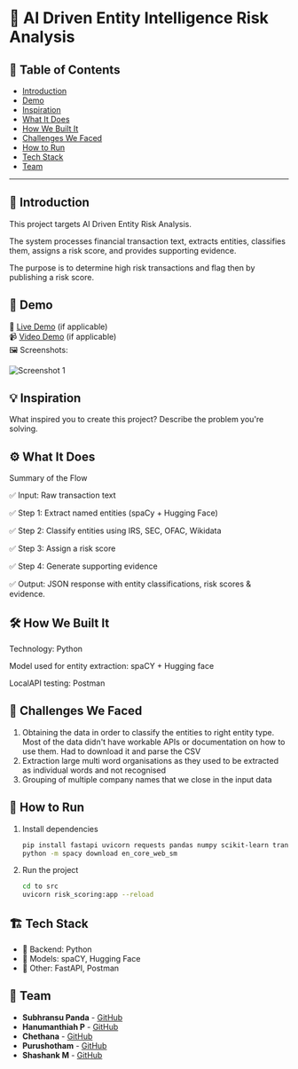 # 🚀 AI Driven Entity Intelligence Risk Analysis

## 📌 Table of Contents
- [Introduction](#introduction)
- [Demo](#demo)
- [Inspiration](#inspiration)
- [What It Does](#what-it-does)
- [How We Built It](#how-we-built-it)
- [Challenges We Faced](#challenges-we-faced)
- [How to Run](#how-to-run)
- [Tech Stack](#tech-stack)
- [Team](#team)

---

## 🎯 Introduction
This project targets AI Driven Entity Risk Analysis. 

The system processes financial transaction text, extracts entities, classifies them, assigns a risk score, and provides supporting evidence.

The purpose is to determine high risk transactions and flag then by publishing a risk score.

## 🎥 Demo
🔗 [Live Demo](#) (if applicable)  
📹 [Video Demo](#) (if applicable)  
🖼️ Screenshots:

![Screenshot 1](link-to-image)

## 💡 Inspiration
What inspired you to create this project? Describe the problem you're solving.

## ⚙️ What It Does
Summary of the Flow

✅ Input: Raw transaction text

✅ Step 1: Extract named entities (spaCy + Hugging Face)

✅ Step 2: Classify entities using IRS, SEC, OFAC, Wikidata

✅ Step 3: Assign a risk score

✅ Step 4: Generate supporting evidence

✅ Output: JSON response with entity classifications, risk scores & evidence.

## 🛠️ How We Built It
Technology: Python

Model used for entity extraction: spaCY + Hugging face

LocalAPI testing: Postman

## 🚧 Challenges We Faced

1. Obtaining the data in order to classify the entities to right entity type. Most of the data didn't have workable APIs or documentation on how to use them. Had to download it and parse the CSV
2. Extraction large multi word organisations as they used to be extracted as individual words and not recognised
3. Grouping of multiple company names that we close in the input data



## 🏃 How to Run

1. Install dependencies  
   ```sh
   pip install fastapi uvicorn requests pandas numpy scikit-learn transformers fuzzywuzzy spacy
   python -m spacy download en_core_web_sm

   ```
2. Run the project  
   ```sh
   cd to src
   uvicorn risk_scoring:app --reload
   ```

## 🏗️ Tech Stack
- 🔹 Backend: Python
- 🔹 Models: spaCY, Hugging Face
- 🔹 Other: FastAPI, Postman

## 👥 Team
- **Subhransu Panda** - [GitHub](#) 
- **Hanumanthiah P** - [GitHub](#) 
- **Chethana** - [GitHub](#) 
- **Purushotham** - [GitHub](#) 
- **Shashank M** - [GitHub](#) 
